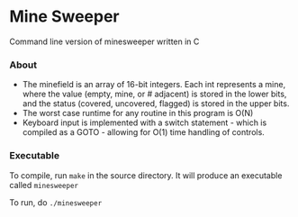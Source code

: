# Mine Sweeper

Command line version of minesweeper written in C

### About

* The minefield is an array of 16-bit integers. Each int represents a mine, where the value (empty, mine, or # adjacent) is stored in the lower bits, and the status (covered, uncovered, flagged) is stored in the upper bits.
* The worst case runtime for any routine in this program is O(N)
* Keyboard input is implemented with a switch statement - which is compiled as a GOTO - allowing for O(1) time handling of controls.

### Executable

To compile, run `make` in the source directory. It will produce an executable called `minesweeper`

To run, do `./minesweeper`
